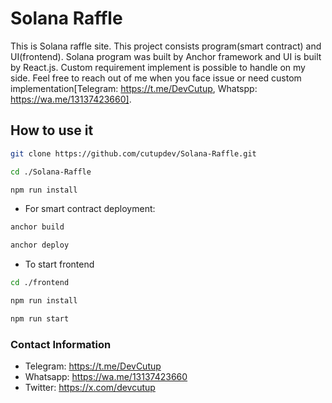# Solana Raffle

This is Solana raffle site. This project consists program(smart contract) and UI(frontend). Solana program was built by Anchor framework and UI is built by React.js. Custom requirement implement is possible to handle on my side. Feel free to reach out of me when you face issue or need custom implementation[Telegram: https://t.me/DevCutup, Whatspp: https://wa.me/13137423660].



## How to use it

```bash
git clone https://github.com/cutupdev/Solana-Raffle.git
```

```bash
cd ./Solana-Raffle
```

```bash
npm run install
```

- For smart contract deployment:
```bash
anchor build
```

```bash
anchor deploy
```

- To start frontend
```bash
cd ./frontend
```

```bash
npm run install
```

```bash
npm run start
```



### Contact Information
- Telegram: https://t.me/DevCutup
- Whatsapp: https://wa.me/13137423660
- Twitter: https://x.com/devcutup
